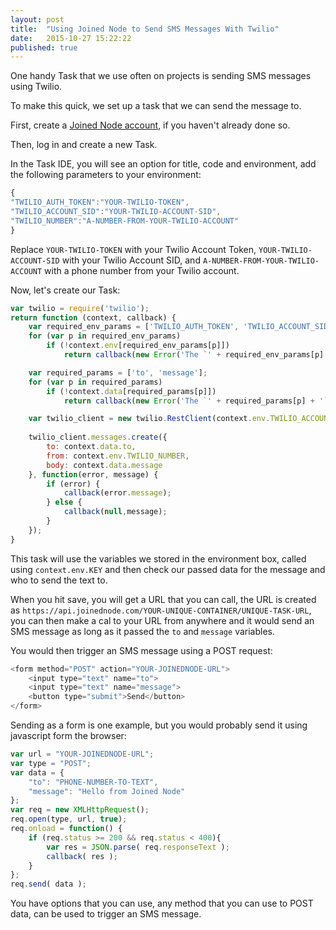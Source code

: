 ```yaml
---
layout: post
title:  "Using Joined Node to Send SMS Messages With Twilio"
date:   2015-10-27 15:22:22
published: true
---
```


One handy Task that we use often on projects is sending SMS messages using Twilio.

To make this quick, we set up a task that we can send the message to.

First, create a [Joined Node account](https://app.joinednode.com/signup), if you haven't already done so.

Then, log in and create a new Task.

In the Task IDE, you will see an option for title, code and environment, add the following parameters to your environment:

```js
{
"TWILIO_AUTH_TOKEN":"YOUR-TWILIO-TOKEN",
"TWILIO_ACCOUNT_SID":"YOUR-TWILIO-ACCOUNT-SID",
"TWILIO_NUMBER":"A-NUMBER-FROM-YOUR-TWILIO-ACCOUNT"
}
```

Replace `YOUR-TWILIO-TOKEN` with your Twilio Account Token, `YOUR-TWILIO-ACCOUNT-SID` with your Twilio Account SID, and `A-NUMBER-FROM-YOUR-TWILIO-ACCOUNT` with a phone number from your Twilio account.

Now, let's create our Task:


```js
var twilio = require('twilio');
return function (context, callback) {
	var required_env_params = ['TWILIO_AUTH_TOKEN', 'TWILIO_ACCOUNT_SID', 'TWILIO_NUMBER'];
	for (var p in required_env_params)
		if (!context.env[required_env_params[p]])
			return callback(new Error('The `' + required_env_params[p] + '` parameter must be provided in your env   settngs.'));

	var required_params = ['to', 'message'];
	for (var p in required_params)
		if (!context.data[required_params[p]])
			return callback(new Error('The `' + required_params[p] + '` parameter must be provided.'));

	var twilio_client = new twilio.RestClient(context.env.TWILIO_ACCOUNT_SID, context.env.TWILIO_AUTH_TOKEN);
	
	twilio_client.messages.create({
		to: context.data.to,
		from: context.env.TWILIO_NUMBER,
		body: context.data.message
	}, function(error, message) {
		if (error) {
			callback(error.message);
		} else {
			callback(null,message);
		}
	});
}
```

This task will use the variables we stored in the environment box, called using `context.env.KEY` and then check our passed data for the message and who to send the text to.

When you hit save, you will get a URL that you can call, the URL is created as `https://api.joinednode.com/YOUR-UNIQUE-CONTAINER/UNIQUE-TASK-URL`, you can then make a cal to your URL from anywhere and it would send an SMS message as long as it passed the `to` and `message` variables.

You would then trigger an SMS message using a POST request:

```js
<form method="POST" action="YOUR-JOINEDNODE-URL">
	<input type="text" name="to">
	<input type="text" name="message">
	<button type="submit">Send</button>
</form>
```

Sending as a form is one example, but you would probably send it using javascript form the browser:

```js
var url = "YOUR-JOINEDNODE-URL";
var type = "POST";
var data = {
	"to": "PHONE-NUMBER-TO-TEXT",
	"message": "Hello from Joined Node"	
};
var req = new XMLHttpRequest();
req.open(type, url, true);
req.onload = function() {
	if (req.status >= 200 && req.status < 400){
		var res = JSON.parse( req.responseText );
		callback( res );
	}
};
req.send( data );
```

You have options that you can use, any method that you can use to POST data, can be used to trigger an SMS message.